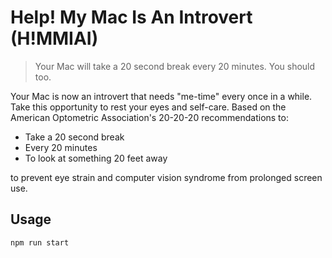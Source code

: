 # Help! My Mac Is An Introvert (H!MMIAI)

> Your Mac will take a 20 second break every 20 minutes. You should too.

Your Mac is now an introvert that needs "me-time" every once in a while. Take this opportunity to rest your eyes and self-care. Based on the American Optometric Association's 20-20-20 recommendations to:

- Take a 20 second break
- Every 20 minutes
- To look at something 20 feet away

to prevent eye strain and computer vision syndrome from prolonged screen use.

## Usage

```
npm run start
```
